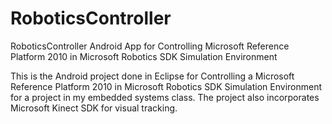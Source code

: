 RoboticsController
==================

RoboticsController Android App for Controlling Microsoft Reference Platform 2010 in Microsoft Robotics SDK Simulation Environment


This is the Android project done in Eclipse for Controlling a Microsoft Reference Platform 2010 in Microsoft Robotics SDK Simulation Environment for a project in my embedded systems class. The project also incorporates Microsoft Kinect SDK for visual tracking.
